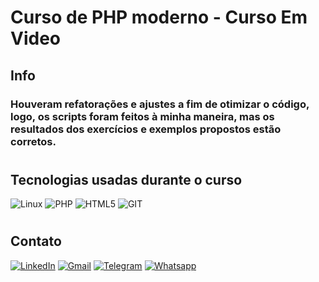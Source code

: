 # Curso de PHP moderno - Curso Em Video

## Info 

### Houveram refatorações e ajustes a fim de otimizar o código, logo, os scripts foram feitos à minha maneira, mas os resultados dos exercícios e exemplos propostos estão corretos.

#

## Tecnologias usadas durante o curso
![Linux](https://img.shields.io/badge/Linux-FCC624?style=for-the-badge&logo=linux&logoColor=black)
![PHP](https://img.shields.io/badge/PHP-777BB4?style=for-the-badge&logo=php&logoColor=white)
![HTML5](https://img.shields.io/badge/HTML5-E34F26?style=for-the-badge&logo=html5&logoColor=white)
![GIT](https://img.shields.io/badge/GIT-E44C30?style=for-the-badge&logo=git&logoColor=white)

#

## Contato
[![LinkedIn](https://img.shields.io/badge/LinkedIn-0077B5?style=for-the-badge&logo=linkedin&logoColor=white)](https://www.linkedin.com/in/raphael-azambuja-15001a212/)
[![Gmail](https://img.shields.io/badge/Gmail-D14836?style=for-the-badge&logo=gmail&logoColor=white)](https://mail.google.com/mail/u/0/#inbox?compose=CllgCJNvvxbWQDZSbXxDwFNbclqJHGsCjbSVBGHhnRvcCFQLWWQgKDBsNfGwbcQGFGvHXZnqxvB)
[![Telegram](https://img.shields.io/badge/Telegram-2CA5E0?style=for-the-badge&logo=telegram&logoColor=white)](https://t.me/RaphaelAzambuja)
[![Whatsapp](https://img.shields.io/badge/WhatsApp-25D366?style=for-the-badge&logo=whatsapp&logoColor=white)](https://api.whatsapp.com/send/?phone=554899341106&text&type=phone_number&app_absent=0)